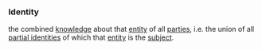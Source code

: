 ### Identity

the combined <a href="https://essif-lab.github.io/framework/docs/terms/knowledge" hovertext="Knowledge: The (intangible) sum of what is known by a specific Party, as well as the familiarity, awareness or understanding of someone or something by that Party.">knowledge</a> about that <a href="https://essif-lab.github.io/framework/docs/terms/entity" hovertext="Entity: someone or something that is known to exist.">entity</a> of all <a href="https://essif-lab.github.io/framework/docs/terms/party" hovertext="Party: an Entity that sets its Objectives, maintains its Knowledge, and uses that Knowledge to pursue its Objectives in an autonomous (sovereign) manner. Humans and Organizations are the typical examples.">parties</a>, i.e. the union of all <a href="https://essif-lab.github.io/framework/docs/terms/partial-identity" hovertext="Partial identity (of an Entity): all Knowledge that a specific Party (= the Owner of the partial identity) has about that Entity (= the 'Subject' of the partial identity).">partial identities</a> of which that <a href="https://essif-lab.github.io/framework/docs/terms/entity" hovertext="Entity: someone or something that is known to exist.">entity</a> is the <a href="https://essif-lab.github.io/framework/docs/terms/subject" hovertext="Subject (of some coherent data set): the (single) Entity to which a coherent data set relates/pertains, such as attributes, Claims/Assertions, files/dossiers, (verifiable) credentials, Partial Identities, Employment Contracts, etc.">subject</a>.